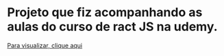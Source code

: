 # Projeto que fiz acompanhando as aulas do curso de ract JS na udemy.

[Para visualizar, clique aqui](https://clever-saha-e85ed4.netlify.app/)

